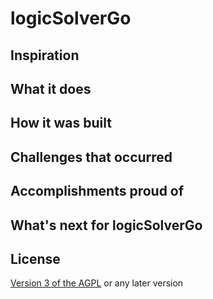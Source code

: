# logicSolverGo

## **Inspiration**

## **What it does**

## **How it was built**

## **Challenges that occurred**

## **Accomplishments proud of**

## **What's next for logicSolverGo**

## License
[Version 3 of the AGPL](COPYING) or any later version